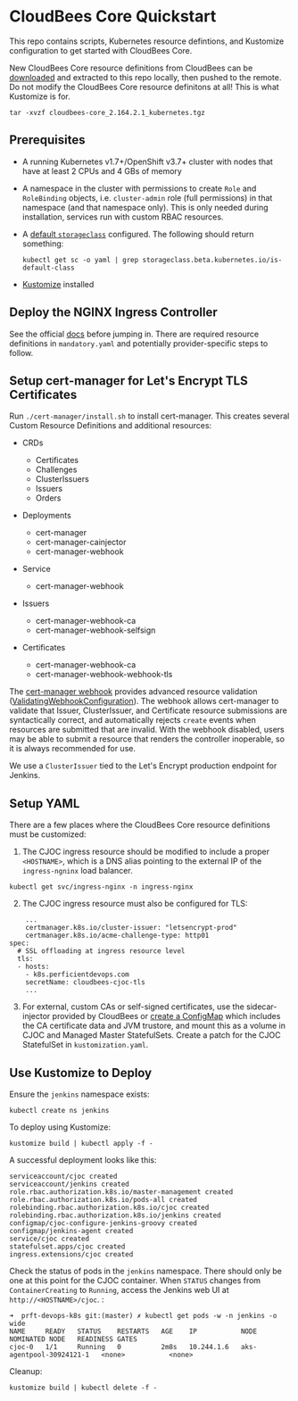 # CloudBees Core Quickstart
This repo contains scripts, Kubernetes resource defintions, and Kustomize configuration to get started with CloudBees Core.

New CloudBees Core resource definitions from CloudBees can be [downloaded](https://downloads.cloudbees.com/cloudbees-core/cloud/) and extracted to this repo locally, then pushed to the remote. Do not modify the CloudBees Core resource definitons at all! This is what Kustomize is for.

`tar -xvzf cloudbees-core_2.164.2.1_kubernetes.tgz`

## Prerequisites
* A running Kubernetes v1.7+/OpenShift v3.7+ cluster with nodes that have at least 2 CPUs and 4 GBs of memory
* A namespace in the cluster with permissions to create `Role` and `RoleBinding` objects, i.e. `cluster-admin` role (full permissions) in that namespace (and that namespace only). This is only needed during installation, services run with custom RBAC resources.
* A [default `storageclass`](https://kubernetes.io/docs/tasks/administer-cluster/change-default-storage-class/) configured. The following should return something:

  `kubectl get sc -o yaml | grep storageclass.beta.kubernetes.io/is-default-class`

* [Kustomize](https://kustomize.io/) installed

## Deploy the NGINX Ingress Controller
See the official [docs](https://kubernetes.github.io/ingress-nginx/deploy/) before jumping in. There are required resource definitions in `mandatory.yaml` and potentially provider-specific steps to follow.

## Setup cert-manager for Let's Encrypt TLS Certificates
Run `./cert-manager/install.sh` to install cert-manager. This creates several Custom Resource Definitions and additional resources:
* CRDs
  * Certificates
  * Challenges
  * ClusterIssuers
  * Issuers
  * Orders

* Deployments
  * cert-manager
  * cert-manager-cainjector
  * cert-manager-webhook

* Service
  * cert-manager-webhook

* Issuers
  * cert-manager-webhook-ca
  * cert-manager-webhook-selfsign

* Certificates
  * cert-manager-webhook-ca
  * cert-manager-webhook-webhook-tls

The [cert-manager webhook](https://docs.cert-manager.io/en/latest/getting-started/webhook.html) provides advanced resource validation ([ValidatingWebhookConfiguration](https://kubernetes.io/docs/reference/access-authn-authz/extensible-admission-controllers/)). The webhook allows cert-manager to validate that Issuer, ClusterIssuer, and Certificate resource submissions are syntactically correct, and automatically rejects `create` events when resources are submitted that are invalid. With the webhook disabled, users may be able to submit a resource that renders the controller inoperable, so it is always recommended for use.

We use a `ClusterIssuer` tied to the Let's Encrypt production endpoint for Jenkins.

## Setup YAML
There are a few places where the CloudBees Core resource definitions must be customized:
1. The CJOC ingress resource should be modified to include a proper `<HOSTNAME>`, which is a DNS alias pointing to the external IP of the `ingress-ngninx` load balancer.
```
kubectl get svc/ingress-nginx -n ingress-nginx
```

2. The CJOC ingress resource must also be configured for TLS:
```
    ...
    certmanager.k8s.io/cluster-issuer: "letsencrypt-prod"
    certmanager.k8s.io/acme-challenge-type: http01
spec:
  # SSL offloading at ingress resource level
  tls:
  - hosts:
    - k8s.perficientdevops.com
    secretName: cloudbees-cjoc-tls
    ...
```

3. For external, custom CAs or self-signed certificates, use the sidecar-injector provided by CloudBees or [create a ConfigMap](https://support.cloudbees.com/hc/en-us/articles/360018267271-Deploy-Self-Signed-Certificates-in-Masters-and-Agents) which includes the CA certificate data and JVM trustore, and mount this as a volume in CJOC and Managed Master StatefulSets. Create a patch for the CJOC StatefulSet in `kustomization.yaml`.

## Use Kustomize to Deploy
Ensure the `jenkins` namespace exists:

`kubectl create ns jenkins`

To deploy using Kustomize:

`kustomize build | kubectl apply -f -`

A successful deployment looks like this:
```
serviceaccount/cjoc created
serviceaccount/jenkins created
role.rbac.authorization.k8s.io/master-management created
role.rbac.authorization.k8s.io/pods-all created
rolebinding.rbac.authorization.k8s.io/cjoc created
rolebinding.rbac.authorization.k8s.io/jenkins created
configmap/cjoc-configure-jenkins-groovy created
configmap/jenkins-agent created
service/cjoc created
statefulset.apps/cjoc created
ingress.extensions/cjoc created
```

Check the status of pods in the `jenkins` namespace. There should only be one at this point for the CJOC container. When `STATUS` changes from `ContainerCreating` to `Running`, access the Jenkins web UI at  `http://<HOSTNAME>/cjoc`. :
```
➜  prft-devops-k8s git:(master) ✗ kubectl get pods -w -n jenkins -o wide
NAME     READY   STATUS    RESTARTS   AGE    IP           NODE                       NOMINATED NODE   READINESS GATES
cjoc-0   1/1     Running   0          2m8s   10.244.1.6   aks-agentpool-30924121-1   <none>           <none>
```

Cleanup:

`kustomize build | kubectl delete -f -`
